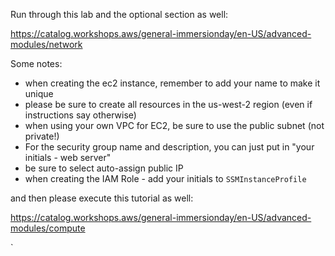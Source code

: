 
Run through this lab and the optional section as well:

https://catalog.workshops.aws/general-immersionday/en-US/advanced-modules/network

Some notes:

- when creating the ec2 instance, remember to add your name to make it unique
- please be sure to create all resources in the us-west-2 region (even if instructions say otherwise)
- when using your own VPC for EC2, be sure to use the public subnet (not private!)
- For the security group name and description, you can just put in "your initials - web server"
- be sure to select auto-assign public IP
- when creating the IAM Role - add your initials to `SSMInstanceProfile`

and then please execute this tutorial as well:

https://catalog.workshops.aws/general-immersionday/en-US/advanced-modules/compute


`

